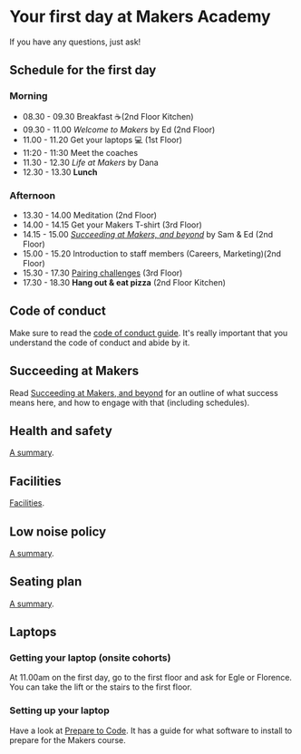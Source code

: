 # Your first day at Makers Academy

If you have any questions, just ask!

## Schedule for the first day

### Morning

* 08.30 - 09.30 Breakfast :coffee:(2nd Floor Kitchen)
* 09.30 - 11.00 _Welcome to Makers_ by Ed (2nd Floor)
* 11.00 - 11.20 Get your laptops :computer: (1st Floor)
* 11:20 - 11:30 Meet the coaches
* 11.30 - 12.30 _Life at Makers_ by Dana
* 12.30 - 13.30 **Lunch**

### Afternoon

* 13.30 - 14.00 Meditation (2nd Floor)
* 14.00 - 14.15 Get your Makers T-shirt (3rd Floor)
* 14.15 - 15.00 _[Succeeding at Makers, and beyond](https://github.com/makersacademy/course/blob/master/goals/README.md)_ by Sam & Ed (2nd Floor)
* 15.00 - 15.20 Introduction to staff members (Careers, Marketing)(2nd Floor)
* 15.30 - 17.30 [Pairing challenges](https://github.com/makersacademy/skills-workshops/tree/master/week-1/pairing_challenges) (3rd Floor)
* 17.30 - 18.30 **Hang out & eat pizza** (2nd Floor Kitchen)

## Code of conduct

Make sure to read the [code of conduct guide](https://github.com/makersacademy/course/blob/master/code_of_conduct_guide.md).  It's really important that you understand the code of conduct and abide by it.

## Succeeding at Makers

Read [Succeeding at Makers, and beyond](https://github.com/makersacademy/course/blob/master/goals/README.md) for an outline of what success means here, and how to engage with that (including schedules).

## Health and safety

[A summary](https://github.com/makersacademy/course/blob/master/pills/health_and_safety.md).

## Facilities

[Facilities](https://github.com/makersacademy/course/blob/master/pills/facilities.md).

## Low noise policy

[A summary](https://github.com/makersacademy/course/blob/master/pills/low_noise_policy.md).

## Seating plan

[A summary](https://github.com/makersacademy/course/blob/master/pills/seating_plan.md).

## Laptops

### Getting your laptop (onsite cohorts)

At 11.00am on the first day, go to the first floor and ask for Egle or Florence. You can take the lift or the stairs to the first floor.

### Setting up your laptop

Have a look at [Prepare to Code](http://www.preparetocode.io/).  It has a guide for what software to install to prepare for the Makers course.
